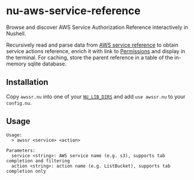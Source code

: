 # nu-aws-service-reference
Browse and discover AWS Service Authorization Reference interactively in Nushell.

Recursively read and parse data from [AWS service reference](https://servicereference.us-east-1.amazonaws.com/) to obtain service actions reference, enrich it with link to [Permissions](https://aws.permissions.cloud/) and display in the terminal.
For caching, store the parent reference in a table of the in-memory sqlite database.

## Installation

Copy `awssr.nu` into one of your [`NU_LIB_DIRS`](https://www.nushell.sh/book/configuration.html#using-constants) and add `use awssr.nu` to your `config.nu`.

## Usage

```nushell
Usage:
  > awssr <service> <action>

Parameters:
  service <string>: AWS service name (e.g. s3), supports tab completion and filtering
  action <string>: action name (e.g. ListBucket), supports tab completion only
```
